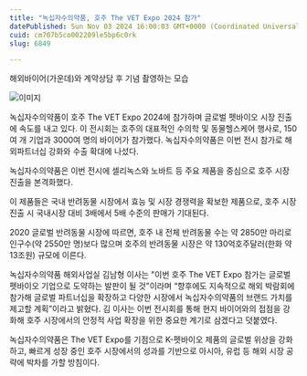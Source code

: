 ```yaml
---
title: "녹십자수의약품, 호주 The VET Expo 2024 참가"
datePublished: Sun Nov 03 2024 16:00:03 GMT+0000 (Coordinated Universal Time)
cuid: cm707b5co002209le5bp6c0rk
slug: 6849

---
```



해외바이어(가운데)와 계약상담 후 기념 촬영하는 모습

![이미지](https://cdn.hashnode.com/res/hashnode/image/upload/v1739261361868/ce438dc8-e997-40bb-851b-9efbbf10a466.jpeg)

녹십자수의약품이 호주 The VET Expo 2024에 참가하며 글로벌 펫바이오 시장 진출에 속도를 내고 있다. 이 전시회는 호주의 대표적인 수의학 및 동물헬스케어 행사로, 150여 개 기업과 3000여 명의 바이어가 참가했다. 녹십자수의약품은 이번 전시 참가로 해외파트너십 강화와 수출 확대에 나섰다.

녹십자수의약품은 이번 전시에 셀리녹스와 노바트 등 주요 제품을 중심으로 호주 시장 진출을 본격화했다.

이 제품들은 국내 반려동물 시장에서 효능 및 시장 경쟁력을 확보한 제품으로, 호주 시장 진출 시 국내시장 대비 3배에서 5배 수준의 판매가 기대된다.

2020 글로벌 반려동물 시장에 따르면, 호주 내 전체 반려동물 수는 약 2850만 마리로 인구수(약 2550만 명)보다 많으며 호주의 반려동물 시장은 약 130억호주달러(한화 약 13조원) 규모에 이른다.

녹십자수의약품 해외사업실 김남형 이사는 "이번 호주 The VET Expo 참가는 글로벌 펫바이오 기업으로 도약하는 발판이 될 것"이라며 “향후에도 지속적으로 해외 박람회에 참가해 글로벌 파트너십을 확장하고 다양한 시장에서 녹십자수의약품의 브랜드 가치를 제고할 계획”이라고 밝혔다. 김 이사는 이번 전시회를 통해 현지 바이어와의 접점을 강화해 호주 시장에서의 안정적 사업 확장을 위한 중요한 계기로 삼겠다고 덧붙였다.

녹십자수의약품은 The VET Expo를 기점으로 K-펫바이오 제품의 글로벌 위상을 강화하고, 빠르게 성장 중인 호주 시장에서의 성과를 기반으로 아시아, 유럽 등 해외 시장 공략에 박차를 가할 방침이다.